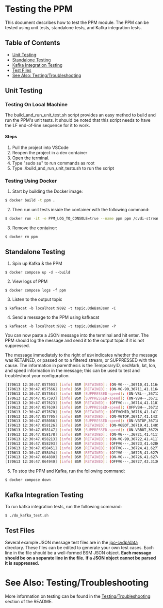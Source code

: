 # Testing the PPM
This document describes how to test the PPM module. The PPM can be tested using unit tests, standalone tests, and Kafka integration tests.

## Table of Contents
- [Unit Testing](#unit-testing)
- [Standalone Testing](#standalone-testing)
- [Kafka Integration Testing](#kafka-integration-testing)
- [Test Files](#test-files)
- [See Also: Testing/Troubleshooting](#see-also-testingtroubleshooting)

## Unit Testing
### Testing On Local Machine
The build_and_run_unit_test.sh script provides an easy method to build and run the PPM's unit tests. It should be noted that this script needs to have the LF end-of-line sequence for it to work.

#### Steps
1. Pull the project into VSCode
1. Reopen the project in a dev container
1. Open the terminal.
1. Type "sudo su" to run commands as root
1. Type ./build_and_run_unit_tests.sh to run the script

### Testing Using Docker
1. Start by building the Docker image:

```bash
$ docker build -t ppm .
```

2. Then run unit tests inside the container with the following command:

```bash
$ docker run -it -e PPM_LOG_TO_CONSOLE=true --name ppm ppm /cvdi-stream-build/ppm_tests
```

3. Remove the container:

```bash
$ docker rm ppm
```

## Standalone Testing
1. Spin up Kafka & the PPM
```
$ docker compose up -d --build
```

2. View logs of PPM
```
$ docker compose logs -f ppm
```

3. Listen to the output topic
```
$ kafkacat -b localhost:9092 -t topic.OdeBsmJson -C
```

4. Send a message to the PPM using kafkacat
```
$ kafkacat -b localhost:9092 -t topic.OdeBsmJson -P
```

You can now paste a JSON message into the terminal and hit enter. The PPM should log the message and send it to the output topic if it is not suppressed.

The message immediately to the right of `BSM` indicates whether the message was RETAINED, or passed on to a filtered stream, or SUPPRESSED with the cause. The information in parenthesis is the TemporaryID, secMark, lat, lon, and speed information in the message; this can be used to test and troubleshoot your configuration.

```bash
[170613 12:30:47.057503] [info] BSM [RETAINED]: (ON-VG---,36710,41.116496,-104.888494,5.000000)
[170613 12:30:47.057566] [info] BSM [RETAINED]: (ON-VG-99,36711,41.116496,-104.888494,5.000000)
[170613 12:30:47.057584] [info] BSM [SUPPRESSED-speed]: (ON-VBL--,36712,41.116496,-104.888494,1.000000)
[170613 12:30:47.057593] [info] BSM [SUPPRESSED-speed]: (ON-VBH--,36713,41.116496,-104.888494,100.000000)
[170613 12:30:47.057623] [info] BSM [RETAINED]: (OFFVG---,36714,41.118110,-104.889282,5.000000)
[170613 12:30:47.057639] [info] BSM [SUPPRESSED-speed]: (OFFVBH--,36715,41.118110,-104.889282,99.000000)
[170613 12:30:47.057670] [info] BSM [RETAINED]: (OFFVGMID,36716,41.141742,-105.361760,9.000000)
[170613 12:30:47.057705] [info] BSM [RETAINED]: (ON-VGTOP,36717,41.143138,-105.361470,9.000000)
[170613 12:30:47.058086] [info] BSM [SUPPRESSED-speed]: (ON-VBTOP,36718,41.143138,-105.361470,1.000000)
[170613 12:30:47.058126] [info] BSM [RETAINED]: (ON-VGBOT,36719,41.140537,-105.362255,9.000000)
[170613 12:30:47.058147] [info] BSM [SUPPRESSED-speed]: (ON-VBBOT,36720,41.140537,-105.362255,50.000000)
[170613 12:30:47.058178] [info] BSM [RETAINED]: (ON-VG---,36721,41.411728,-110.137350,9.000000)
[170613 12:30:47.058213] [info] BSM [RETAINED]: (ON-VG-99,36722,41.411728,-110.137350,9.000000)
[170613 12:30:47.058293] [info] BSM [RETAINED]: (OFFVG---,36723,41.628687,-109.089771,9.000000)
[170613 12:30:47.058451] [info] BSM [RETAINED]: (OFFVG---,36724,41.627758,-109.091004,9.000000)
[170613 12:30:47.058494] [info] BSM [RETAINED]: (O??VG---,36725,41.627672,-109.089390,9.000000)
[170613 12:30:47.064880] [info] BSM [RETAINED]: (ON-VG---,36726,41.627467,-109.089251,9.000000)
[170613 12:30:47.064940] [info] BSM [RETAINED]: (OFFVG---,36727,43.313653,-111.799675,9.000000)
```

5. To stop the PPM and Kafka, run the following command:
```
$ docker compose down
```

## Kafka Integration Testing
To run kafka integration tests, run the following command:
```bash
$ ./do_kafka_test.sh
```

## Test Files

Several example JSON message test files are in the [jpo-cvdp/data](../data) directory.  These files can be edited to generate
your own test cases. Each line in the file should be a well-formed BSM JSON
object. **Each message should be on a separate line in the file.** **If a JSON object cannot be parsed it is suppressed.**

# See Also: Testing/Troubleshooting
More information on testing can be found in the [Testing/Troubleshooting](../README.md#testingtroubleshooting) section of the README.